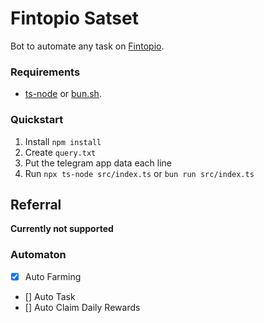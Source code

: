 # Fintopio Satset

Bot to automate any task on [Fintopio](https://t.me/fintopio/wallet).

### Requirements

- [ts-node](https://typestrong.org/ts-node/) or [bun.sh](https://bun.sh/).

### Quickstart

1. Install `npm install`
2. Create `query.txt`
3. Put the telegram app data each line
4. Run `npx ts-node src/index.ts` or `bun run src/index.ts`

## Referral

**Currently not supported**

### Automaton

- [x] Auto Farming
- [] Auto Task
- [] Auto Claim Daily Rewards
